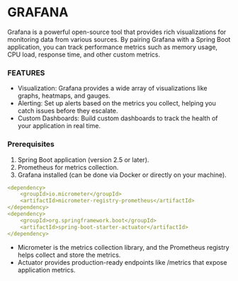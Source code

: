 # GRAFANA
Grafana is a powerful open-source tool that provides rich visualizations for monitoring data from various sources.
By pairing Grafana with a Spring Boot application, you can track performance metrics such as memory usage, 
CPU load, response time, and other custom metrics.

### FEATURES
* Visualization: Grafana provides a wide array of visualizations like graphs, heatmaps, and gauges.
* Alerting: Set up alerts based on the metrics you collect, helping you catch issues before they escalate.
* Custom Dashboards: Build custom dashboards to track the health of your application in real time.

### Prerequisites
1. Spring Boot application (version 2.5 or later).
2. Prometheus for metrics collection.
3. Grafana installed (can be done via Docker or directly on your machine).

```yaml
<dependency>
    <groupId>io.micrometer</groupId>
    <artifactId>micrometer-registry-prometheus</artifactId>
</dependency>
<dependency>
    <groupId>org.springframework.boot</groupId>
    <artifactId>spring-boot-starter-actuator</artifactId>
</dependency>
```

* Micrometer is the metrics collection library, and the Prometheus registry helps collect and store the metrics.
* Actuator provides production-ready endpoints like /metrics that expose application metrics.
